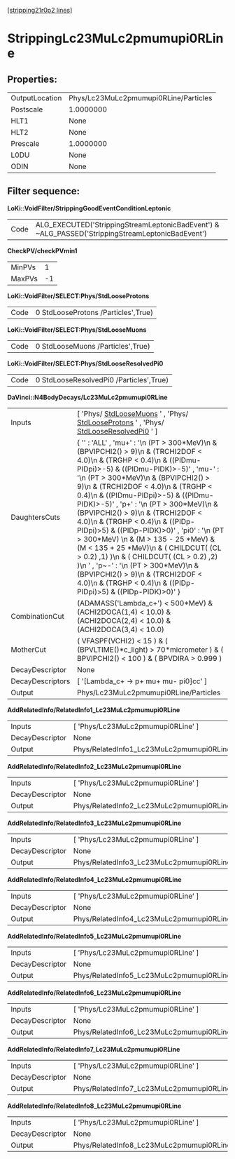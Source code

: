 [[stripping21r0p2 lines]](./stripping21r0p2-index)

# StrippingLc23MuLc2pmumupi0RLine

## Properties:

|                |                                       |
|----------------|---------------------------------------|
| OutputLocation | Phys/Lc23MuLc2pmumupi0RLine/Particles |
| Postscale      | 1.0000000                             |
| HLT1           | None                                  |
| HLT2           | None                                  |
| Prescale       | 1.0000000                             |
| L0DU           | None                                  |
| ODIN           | None                                  |

## Filter sequence:

**LoKi::VoidFilter/StrippingGoodEventConditionLeptonic**

|      |                                                                                                   |
|------|---------------------------------------------------------------------------------------------------|
| Code | ALG_EXECUTED('StrippingStreamLeptonicBadEvent') & \~ALG_PASSED('StrippingStreamLeptonicBadEvent') |

**CheckPV/checkPVmin1**

|        |     |
|--------|-----|
| MinPVs | 1   |
| MaxPVs | -1  |

**LoKi::VoidFilter/SELECT:Phys/StdLooseProtons**

|      |                                     |
|------|-------------------------------------|
| Code | 0 StdLooseProtons /Particles',True) |

**LoKi::VoidFilter/SELECT:Phys/StdLooseMuons**

|      |                                   |
|------|-----------------------------------|
| Code | 0 StdLooseMuons /Particles',True) |

**LoKi::VoidFilter/SELECT:Phys/StdLooseResolvedPi0**

|      |                                         |
|------|-----------------------------------------|
| Code | 0 StdLooseResolvedPi0 /Particles',True) |

**DaVinci::N4BodyDecays/Lc23MuLc2pmumupi0RLine**

|                  |                                                                                                                                                                                                                                                                                                                                                                                                                                                                                                                                                                                                                                                                                                                                                          |
|------------------|----------------------------------------------------------------------------------------------------------------------------------------------------------------------------------------------------------------------------------------------------------------------------------------------------------------------------------------------------------------------------------------------------------------------------------------------------------------------------------------------------------------------------------------------------------------------------------------------------------------------------------------------------------------------------------------------------------------------------------------------------------|
| Inputs           | [ 'Phys/ [StdLooseMuons](./stripping21r0p2-stdloosemuons) ' , 'Phys/ [StdLooseProtons](./stripping21r0p2-stdlooseprotons) ' , 'Phys/ [StdLooseResolvedPi0](./stripping21r0p2-stdlooseresolvedpi0) ' ]                                                                                                                                                                                                                                                                                                                                                                                                                                                                                                                                                  |
| DaughtersCuts    | { '' : 'ALL' , 'mu+' : '\n (PT \> 300\*MeV)\n & (BPVIPCHI2() \> 9)\n & (TRCHI2DOF \< 4.0)\n & (TRGHP \< 0.4)\n & ((PIDmu-PIDpi)\>-5) & ((PIDmu-PIDK)\>-5)' , 'mu-' : '\n (PT \> 300\*MeV)\n & (BPVIPCHI2() \> 9)\n & (TRCHI2DOF \< 4.0)\n & (TRGHP \< 0.4)\n & ((PIDmu-PIDpi)\>-5) & ((PIDmu-PIDK)\>-5)' , 'p+' : '\n (PT \> 300\*MeV)\n & (BPVIPCHI2() \> 9)\n & (TRCHI2DOF \< 4.0)\n & (TRGHP \< 0.4)\n & ((PIDp-PIDpi)\>5) & ((PIDp-PIDK)\>0)' , 'pi0' : '\n (PT \> 300\*MeV) \n & (M \> 135 - 25 \*MeV) & (M \< 135 + 25 \*MeV)\n & ( CHILDCUT( (CL \> 0.2) ,1) )\n & ( CHILDCUT( (CL \> 0.2) ,2) )\n ' , 'p\~-' : '\n (PT \> 300\*MeV)\n & (BPVIPCHI2() \> 9)\n & (TRCHI2DOF \< 4.0)\n & (TRGHP \< 0.4)\n & ((PIDp-PIDpi)\>5) & ((PIDp-PIDK)\>0)' } |
| CombinationCut   | (ADAMASS('Lambda_c+') \< 500\*MeV) & (ACHI2DOCA(1,4) \< 10.0) & (ACHI2DOCA(2,4) \< 10.0) & (ACHI2DOCA(3,4) \< 10.0)                                                                                                                                                                                                                                                                                                                                                                                                                                                                                                                                                                                                                                      |
| MotherCut        | ( VFASPF(VCHI2) \< 15 ) & ( (BPVLTIME()\*c_light) \> 70\*micrometer ) & ( BPVIPCHI2() \< 100 ) & ( BPVDIRA \> 0.999 )                                                                                                                                                                                                                                                                                                                                                                                                                                                                                                                                                                                                                                    |
| DecayDescriptor  | None                                                                                                                                                                                                                                                                                                                                                                                                                                                                                                                                                                                                                                                                                                                                                     |
| DecayDescriptors | [ '[Lambda_c+ -\> p+ mu+ mu- pi0]cc' ]                                                                                                                                                                                                                                                                                                                                                                                                                                                                                                                                                                                                                                                                                                               |
| Output           | Phys/Lc23MuLc2pmumupi0RLine/Particles                                                                                                                                                                                                                                                                                                                                                                                                                                                                                                                                                                                                                                                                                                                    |

**AddRelatedInfo/RelatedInfo1_Lc23MuLc2pmumupi0RLine**

|                 |                                                    |
|-----------------|----------------------------------------------------|
| Inputs          | [ 'Phys/Lc23MuLc2pmumupi0RLine' ]                |
| DecayDescriptor | None                                               |
| Output          | Phys/RelatedInfo1_Lc23MuLc2pmumupi0RLine/Particles |

**AddRelatedInfo/RelatedInfo2_Lc23MuLc2pmumupi0RLine**

|                 |                                                    |
|-----------------|----------------------------------------------------|
| Inputs          | [ 'Phys/Lc23MuLc2pmumupi0RLine' ]                |
| DecayDescriptor | None                                               |
| Output          | Phys/RelatedInfo2_Lc23MuLc2pmumupi0RLine/Particles |

**AddRelatedInfo/RelatedInfo3_Lc23MuLc2pmumupi0RLine**

|                 |                                                    |
|-----------------|----------------------------------------------------|
| Inputs          | [ 'Phys/Lc23MuLc2pmumupi0RLine' ]                |
| DecayDescriptor | None                                               |
| Output          | Phys/RelatedInfo3_Lc23MuLc2pmumupi0RLine/Particles |

**AddRelatedInfo/RelatedInfo4_Lc23MuLc2pmumupi0RLine**

|                 |                                                    |
|-----------------|----------------------------------------------------|
| Inputs          | [ 'Phys/Lc23MuLc2pmumupi0RLine' ]                |
| DecayDescriptor | None                                               |
| Output          | Phys/RelatedInfo4_Lc23MuLc2pmumupi0RLine/Particles |

**AddRelatedInfo/RelatedInfo5_Lc23MuLc2pmumupi0RLine**

|                 |                                                    |
|-----------------|----------------------------------------------------|
| Inputs          | [ 'Phys/Lc23MuLc2pmumupi0RLine' ]                |
| DecayDescriptor | None                                               |
| Output          | Phys/RelatedInfo5_Lc23MuLc2pmumupi0RLine/Particles |

**AddRelatedInfo/RelatedInfo6_Lc23MuLc2pmumupi0RLine**

|                 |                                                    |
|-----------------|----------------------------------------------------|
| Inputs          | [ 'Phys/Lc23MuLc2pmumupi0RLine' ]                |
| DecayDescriptor | None                                               |
| Output          | Phys/RelatedInfo6_Lc23MuLc2pmumupi0RLine/Particles |

**AddRelatedInfo/RelatedInfo7_Lc23MuLc2pmumupi0RLine**

|                 |                                                    |
|-----------------|----------------------------------------------------|
| Inputs          | [ 'Phys/Lc23MuLc2pmumupi0RLine' ]                |
| DecayDescriptor | None                                               |
| Output          | Phys/RelatedInfo7_Lc23MuLc2pmumupi0RLine/Particles |

**AddRelatedInfo/RelatedInfo8_Lc23MuLc2pmumupi0RLine**

|                 |                                                    |
|-----------------|----------------------------------------------------|
| Inputs          | [ 'Phys/Lc23MuLc2pmumupi0RLine' ]                |
| DecayDescriptor | None                                               |
| Output          | Phys/RelatedInfo8_Lc23MuLc2pmumupi0RLine/Particles |
